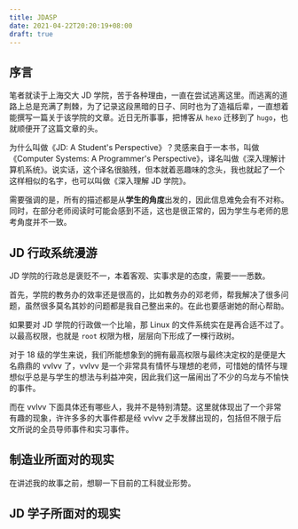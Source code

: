 ```yaml
---
title: JDASP
date: 2021-04-22T20:20:19+08:00
draft: true
---
```


## 序言
笔者就读于上海交大 JD 学院，苦于各种理由，一直在尝试逃离这里。而逃离的道路上总是充满了荆棘，为了记录这段黑暗的日子、同时也为了造福后辈，一直想着能撰写一篇关于该学院的文章。近日无所事事，把博客从 `hexo` 迁移到了 `hugo`，也就顺便开了这篇文章的头。

为什么叫做《JD: A Student's Perspective》？灵感来自于一本书，叫做《Computer Systems: A Programmer's Perspective》，译名叫做《深入理解计算机系统》。说实话，这个译名很脑残，但本就着恶趣味的念头，我也就起了一个这样相似的名字，也可以叫做《深入理解 JD 学院》。

需要强调的是，所有的描述都是从**学生的角度**出发的，因此信息难免会有不对称。同时，在部分老师阅读时可能会感到不适，这也是很正常的，因为学生与老师的思考角度并不一致。

## JD 行政系统漫游

JD 学院的行政总是褒贬不一，本着客观、实事求是的态度，需要一一悉数。

首先，学院的教务办的效率还是很高的，比如教务办的邓老师，帮我解决了很多问题，虽然很多莫名其妙的问题都是我自己整出来的。在此也要感谢她的耐心帮助。

如果要对 JD 学院的行政做一个比喻，那 Linux 的文件系统实在是再合适不过了。以最高权限，也就是 `root` 权限为根，层层向下形成了一棵行政树。

对于 18 级的学生来说，我们所能想象到的拥有最高权限与最终决定权的是便是大名鼎鼎的 vvlvv 了，vvlvv 是一个非常具有情怀与理想的老师，可惜她的情怀与理想似乎总是与学生的想法与利益冲突，因此我们这一届闹出了不少的乌龙与不愉快的事件。

而在 vvlvv 下面具体还有哪些人，我并不是特别清楚。这里就体现出了一个非常有趣的现象，许许多多的大事件都是经 vvlvv 之手发酵出现的，包括但不限于后文所说的全员导师事件和实习事件。

## 制造业所面对的现实

在讲述我的故事之前，想聊一下目前的工科就业形势。

## JD 学子所面对的现实

